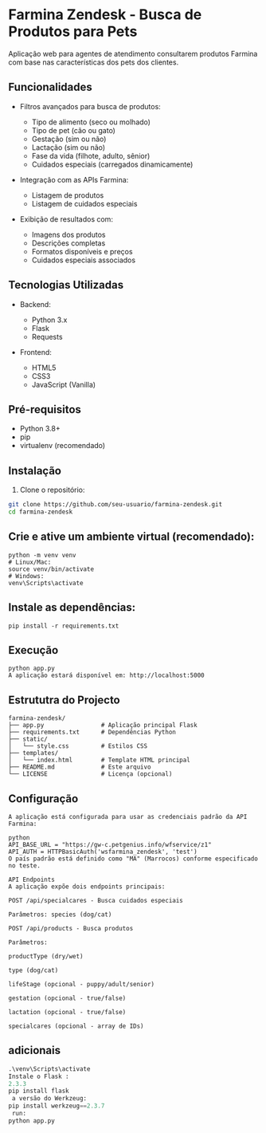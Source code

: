 # Farmina Zendesk - Busca de Produtos para Pets

Aplicação web para agentes de atendimento consultarem produtos Farmina com base nas características dos pets dos clientes.

## Funcionalidades

- Filtros avançados para busca de produtos:
  - Tipo de alimento (seco ou molhado)
  - Tipo de pet (cão ou gato)
  - Gestação (sim ou não)
  - Lactação (sim ou não)
  - Fase da vida (filhote, adulto, sênior)
  - Cuidados especiais (carregados dinamicamente)
  
- Integração com as APIs Farmina:
  - Listagem de produtos
  - Listagem de cuidados especiais

- Exibição de resultados com:
  - Imagens dos produtos
  - Descrições completas
  - Formatos disponíveis e preços
  - Cuidados especiais associados

## Tecnologias Utilizadas

- Backend:
  - Python 3.x
  - Flask
  - Requests

- Frontend:
  - HTML5
  - CSS3
  - JavaScript (Vanilla)

## Pré-requisitos

- Python 3.8+
- pip
- virtualenv (recomendado)

## Instalação

1. Clone o repositório:

```bash
git clone https://github.com/seu-usuario/farmina-zendesk.git
cd farmina-zendesk
```
## Crie e ative um ambiente virtual (recomendado):

```
python -m venv venv
# Linux/Mac:
source venv/bin/activate
# Windows:
venv\Scripts\activate
```
## Instale as dependências:

```
pip install -r requirements.txt
```

## Execução
```
python app.py
A aplicação estará disponível em: http://localhost:5000
```
## Estrututra do Projecto
```
farmina-zendesk/
├── app.py                # Aplicação principal Flask
├── requirements.txt      # Dependências Python
├── static/
│   └── style.css         # Estilos CSS
├── templates/
│   └── index.html        # Template HTML principal
├── README.md             # Este arquivo
└── LICENSE               # Licença (opcional)
```
## Configuração
```
A aplicação está configurada para usar as credenciais padrão da API Farmina:

python
API_BASE_URL = "https://gw-c.petgenius.info/wfservice/z1"
API_AUTH = HTTPBasicAuth('wsfarmina_zendesk', 'test')
O país padrão está definido como "MA" (Marrocos) conforme especificado no teste.

API Endpoints
A aplicação expõe dois endpoints principais:

POST /api/specialcares - Busca cuidados especiais

Parâmetros: species (dog/cat)

POST /api/products - Busca produtos

Parâmetros:

productType (dry/wet)

type (dog/cat)

lifeStage (opcional - puppy/adult/senior)

gestation (opcional - true/false)

lactation (opcional - true/false)

specialcares (opcional - array de IDs)
```
## adicionais 
``` python -m venv venv
.\venv\Scripts\activate
Instale o Flask :
2.3.3
pip install flask
 a versão do Werkzeug:
pip install werkzeug==2.3.7
 run:
python app.py
```
